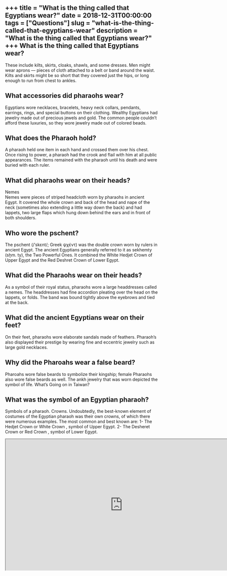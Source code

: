 +++
title = "What is the thing called that Egyptians wear?"
date = 2018-12-31T00:00:00
tags = ["Questions"]
slug = "what-is-the-thing-called-that-egyptians-wear"
description = "What is the thing called that Egyptians wear?"
+++
What is the thing called that Egyptians wear?
---------------------------------------------

These include kilts, skirts, cloaks, shawls, and some dresses. Men might wear aprons — pieces of cloth attached to a belt or band around the waist. Kilts and skirts might be so short that they covered just the hips, or long enough to run from chest to ankles.

What accessories did pharaohs wear?
-----------------------------------

Egyptians wore necklaces, bracelets, heavy neck collars, pendants, earrings, rings, and special buttons on their clothing. Wealthy Egyptians had jewelry made out of precious jewels and gold. The common people couldn’t afford these luxuries, so they wore jewelry made out of colored beads.

What does the Pharaoh hold?
---------------------------

A pharaoh held one item in each hand and crossed them over his chest. Once rising to power, a pharaoh had the crook and flail with him at all public appearances. The items remained with the pharaoh until his death and were buried with each ruler.

What did pharaohs wear on their heads?
--------------------------------------

Nemes  
Nemes were pieces of striped headcloth worn by pharaohs in ancient Egypt. It covered the whole crown and back of the head and nape of the neck (sometimes also extending a little way down the back) and had lappets, two large flaps which hung down behind the ears and in front of both shoulders.

Who wore the pschent?
---------------------

The pschent (/ˈskɛnt/; Greek ψχέντ) was the double crown worn by rulers in ancient Egypt. The ancient Egyptians generally referred to it as sekhemty (sḫm. ty), the Two Powerful Ones. It combined the White Hedjet Crown of Upper Egypt and the Red Deshret Crown of Lower Egypt.

What did the Pharaohs wear on their heads?
------------------------------------------

As a symbol of their royal status, pharaohs wore a large headdresses called a nemes. The headdresses had fine accordion pleating over the head on the lappets, or folds. The band was bound tightly above the eyebrows and tied at the back.

What did the ancient Egyptians wear on their feet?
--------------------------------------------------

On their feet, pharaohs wore elaborate sandals made of feathers. Pharaoh’s also displayed their prestige by wearing fine and eccentric jewelry such as large gold necklaces.

Why did the Pharoahs wear a false beard?
----------------------------------------

Pharoahs wore false beards to symbolize their kingship; female Pharaohs also wore false beards as well. The ankh jewelry that was worn depicted the symbol of life. What’s Going on in Taiwan?

What was the symbol of an Egyptian pharaoh?
-------------------------------------------

Symbols of a pharaoh. Crowns. Undoubtedly, the best-known element of costumes of the Egyptian pharaoh was their own crowns, of which there were numerous examples. The most common and best known are: 1- The Hedjet Crown or White Crown , symbol of Upper Egypt. 2- The Desheret Crown or Red Crown , symbol of Lower Egypt.

<iframe allow="accelerometer; autoplay; clipboard-write; encrypted-media; gyroscope; picture-in-picture" allowfullscreen="" class="__youtube_prefs__  epyt-is-override  no-lazyload" data-no-lazy="1" data-origheight="433" data-origwidth="770" data-skipgform_ajax_framebjll="" height="433" id="_ytid_33086" loading="lazy" src="https://www.youtube.com/embed/8_Tbv7anqXk?enablejsapi=1&autoplay=0&cc_load_policy=0&cc_lang_pref=&iv_load_policy=1&loop=0&modestbranding=0&rel=1&fs=1&playsinline=0&autohide=2&theme=dark&color=red&controls=1&" title="YouTube player" width="770"></iframe>